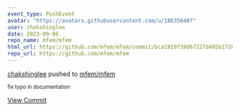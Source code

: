 ```yaml
---
event_type: PushEvent
avatar: "https://avatars.githubusercontent.com/u/18635640?"
user: chakshinglee
date: 2023-09-06
repo_name: mfem/mfem
html_url: https://github.com/mfem/mfem/commit/bca1919f39d6722fd485b17286404a0b90129caf
repo_url: https://github.com/mfem/mfem
---
```


<a href='https://github.com/chakshinglee' target='_blank'>chakshinglee</a> pushed to <a href='https://github.com/mfem/mfem' target='_blank'>mfem/mfem</a>

<small>fix typo in documentation</small>

<a href='https://github.com/mfem/mfem/commit/bca1919f39d6722fd485b17286404a0b90129caf' target='_blank'>View Commit</a>
